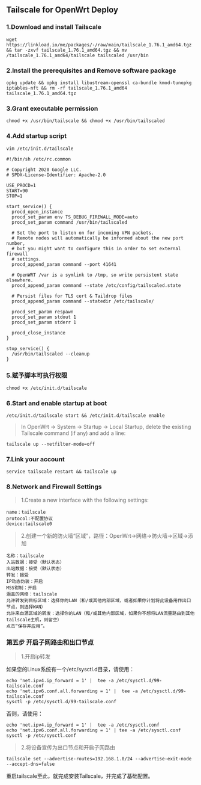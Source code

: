 ## Tailscale for OpenWrt Deploy

### 1.Download and install Tailscale
```
wget https://linkload.io/me/packages/-/raw/main/tailscale_1.76.1_amd64.tgz && tar -zxvf tailscale_1.76.1_amd64.tgz && mv /tailscale_1.76.1_amd64/tailscale tailscaled /usr/bin 
```
### 2.Install the prerequisites and Remove software package
```
opkg update && opkg install libustream-openssl ca-bundle kmod-tunopkg iptables-nft && rm -rf tailscale_1.76.1_amd64 tailscale_1.76.1_amd64.tgz
```
### 3.Grant executable permission
```
chmod +x /usr/bin/tailscale && chmod +x /usr/bin/tailscaled
```
### 4.Add startup script
```
vim /etc/init.d/tailscale
```
```
#!/bin/sh /etc/rc.common

# Copyright 2020 Google LLC.
# SPDX-License-Identifier: Apache-2.0

USE_PROCD=1
START=90
STOP=1

start_service() {
  procd_open_instance
  procd_set_param env TS_DEBUG_FIREWALL_MODE=auto
  procd_set_param command /usr/bin/tailscaled

  # Set the port to listen on for incoming VPN packets.
  # Remote nodes will automatically be informed about the new port number,
  # but you might want to configure this in order to set external firewall
  # settings.
  procd_append_param command --port 41641

  # OpenWRT /var is a symlink to /tmp, so write persistent state elsewhere.
  procd_append_param command --state /etc/config/tailscaled.state
  
  # Persist files for TLS cert & Taildrop files
  procd_append_param command --statedir /etc/tailscale/

  procd_set_param respawn
  procd_set_param stdout 1
  procd_set_param stderr 1

  procd_close_instance
}

stop_service() {
  /usr/bin/tailscaled --cleanup
}
```
### 5.赋予脚本可执行权限
```
chmod +x /etc/init.d/tailscale
```
### 6.Start and enable startup at boot
```
/etc/init.d/tailscale start && /etc/init.d/tailscale enable
```
> In OpenWrt → System → Startup → Local Startup, delete the existing Tailscale command (if any) and add a line:
```
tailscale up --netfilter-mode=off
```
### 7.Link your account
```
service tailscale restart && tailscale up
```

### 8.Network and Firewall Settings

> 1.Create a new interface with the following settings:
```
name：tailscale
protocol:不配置协议
device:tailscale0
```
> 2.创建一个新的防火墙“区域”，路径：OpenWrt→网络→防火墙→区域→添加
```
名称：tailscale
入站数据：接受（默认状态）
出站数据：接受（默认状态）
转发：接受
IP动态伪装：开启
MSS钳制：开启
涵盖的网络：tailscale
允许转发到目标区域：选择你的LAN（和/或其他内部区域，或者如果你计划将此设备用作出口节点，则选择WAN）
允许来自源区域的转发：选择你的LAN（和/或其他内部区域，如果你不想将LAN流量路由到其他tailscale主机，则留空）
点击“保存并应用”。
```

### 第五步 开启子网路由和出口节点

> 1.开启ip转发

如果您的Linux系统有一个/etc/sysctl.d目录，请使用：
```
echo 'net.ipv4.ip_forward = 1' |  tee -a /etc/sysctl.d/99-tailscale.conf
echo 'net.ipv6.conf.all.forwarding = 1' |  tee -a /etc/sysctl.d/99-tailscale.conf
sysctl -p /etc/sysctl.d/99-tailscale.conf
```
否则，请使用：
```
echo 'net.ipv4.ip_forward = 1' |  tee -a /etc/sysctl.conf
echo 'net.ipv6.conf.all.forwarding = 1' | tee -a /etc/sysctl.conf
sysctl -p /etc/sysctl.conf
```

> 2.将设备宣传为出口节点和开启子网路由
```
tailscale set --advertise-routes=192.168.1.0/24 --advertise-exit-node --accept-dns=false
```

重启tailscale至此，就完成安装Tailscale，并完成了基础配置。
